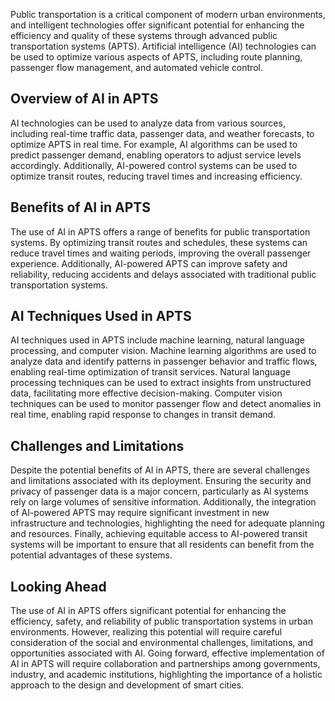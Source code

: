 
Public transportation is a critical component of modern urban environments, and intelligent technologies offer significant potential for enhancing the efficiency and quality of these systems through advanced public transportation systems (APTS). Artificial intelligence (AI) technologies can be used to optimize various aspects of APTS, including route planning, passenger flow management, and automated vehicle control.

Overview of AI in APTS
----------------------

AI technologies can be used to analyze data from various sources, including real-time traffic data, passenger data, and weather forecasts, to optimize APTS in real time. For example, AI algorithms can be used to predict passenger demand, enabling operators to adjust service levels accordingly. Additionally, AI-powered control systems can be used to optimize transit routes, reducing travel times and increasing efficiency.

Benefits of AI in APTS
----------------------

The use of AI in APTS offers a range of benefits for public transportation systems. By optimizing transit routes and schedules, these systems can reduce travel times and waiting periods, improving the overall passenger experience. Additionally, AI-powered APTS can improve safety and reliability, reducing accidents and delays associated with traditional public transportation systems.

AI Techniques Used in APTS
--------------------------

AI techniques used in APTS include machine learning, natural language processing, and computer vision. Machine learning algorithms are used to analyze data and identify patterns in passenger behavior and traffic flows, enabling real-time optimization of transit services. Natural language processing techniques can be used to extract insights from unstructured data, facilitating more effective decision-making. Computer vision techniques can be used to monitor passenger flow and detect anomalies in real time, enabling rapid response to changes in transit demand.

Challenges and Limitations
--------------------------

Despite the potential benefits of AI in APTS, there are several challenges and limitations associated with its deployment. Ensuring the security and privacy of passenger data is a major concern, particularly as AI systems rely on large volumes of sensitive information. Additionally, the integration of AI-powered APTS may require significant investment in new infrastructure and technologies, highlighting the need for adequate planning and resources. Finally, achieving equitable access to AI-powered transit systems will be important to ensure that all residents can benefit from the potential advantages of these systems.

Looking Ahead
-------------

The use of AI in APTS offers significant potential for enhancing the efficiency, safety, and reliability of public transportation systems in urban environments. However, realizing this potential will require careful consideration of the social and environmental challenges, limitations, and opportunities associated with AI. Going forward, effective implementation of AI in APTS will require collaboration and partnerships among governments, industry, and academic institutions, highlighting the importance of a holistic approach to the design and development of smart cities.
